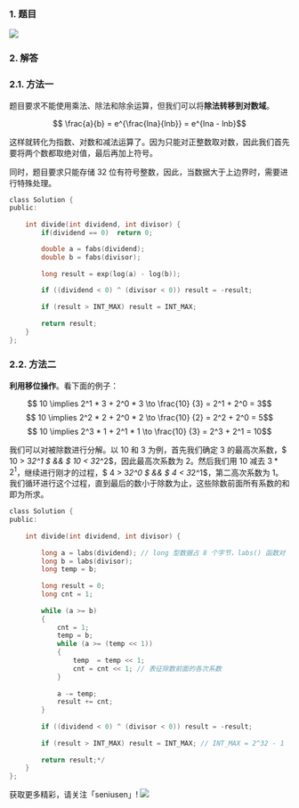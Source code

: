
### 1. 题目

![](https://upload-images.jianshu.io/upload_images/11895466-d1412c91e9ba0d5a.png?imageMogr2/auto-orient/strip%7CimageView2/2/w/1240)

### 2. 解答

### 2.1. 方法一
题目要求不能使用乘法、除法和除余运算，但我们可以将**除法转移到对数域**。

$$ \frac{a}{b} = e^{\frac{lna}{lnb}} = e^{lna - lnb}$$

这样就转化为指数、对数和减法运算了。因为只能对正整数取对数，因此我们首先要将两个数都取绝对值，最后再加上符号。

同时，题目要求只能存储 32 位有符号整数，因此，当数据大于上边界时，需要进行特殊处理。
```c
class Solution {
public:
     
    int divide(int dividend, int divisor) {
        if(dividend == 0)  return 0;

        double a = fabs(dividend);
        double b = fabs(divisor);
        
        long result = exp(log(a) - log(b));
        
        if ((dividend < 0) ^ (divisor < 0)) result = -result;
        
        if (result > INT_MAX) result = INT_MAX;
        
        return result;
    }
};
```
### 2.2. 方法二

**利用移位操作**。看下面的例子：

$$ 10  \implies  2^1 * 3 + 2^0 * 3 \to \frac{10} {3} = 2^1 + 2^0 = 3$$
$$ 10  \implies  2^2 * 2 + 2^0 * 2 \to \frac{10} {2} = 2^2 + 2^0 = 5$$
$$ 10  \implies  2^3 * 1 + 2^1 * 1 \to \frac{10} {3} = 2^3 + 2^1 = 10$$

我们可以对被除数进行分解。以 10 和 3 为例，首先我们确定 3 的最高次系数，$ 10 > 3*2^1 $ && $ 10 < 3*2^2$，因此最高次系数为 2。然后我们用 10 减去 $3*2^1$，继续进行刚才的过程，$ 4 > 3*2^0 $ && $ 4 < 3*2^1$，第二高次系数为 1。我们循环进行这个过程，直到最后的数小于除数为止，这些除数前面所有系数的和即为所求。



```c
class Solution {
public:
     
    int divide(int dividend, int divisor) {
  
        long a = labs(dividend); // long 型数据占 8 个字节，labs() 函数对 long 求绝对值
        long b = labs(divisor);
        long temp = b;
        
        long result = 0;
        long cnt = 1;
        
        while (a >= b)
        {
            cnt = 1;
            temp = b;
            while (a >= (temp << 1))
            {
                temp  = temp << 1;
                cnt = cnt << 1; // 表征除数前面的各次系数
            }
            
            a -= temp;
            result += cnt;          
        }
        
        if ((dividend < 0) ^ (divisor < 0)) result = -result;
          
        if (result > INT_MAX) result = INT_MAX; // INT_MAX = 2^32 - 1
        
        return result;*/
    }
};
```


获取更多精彩，请关注「seniusen」! 
![](https://upload-images.jianshu.io/upload_images/11895466-ee82f7655f20bfeb.jpg?imageMogr2/auto-orient/strip%7CimageView2/2/w/1240)
